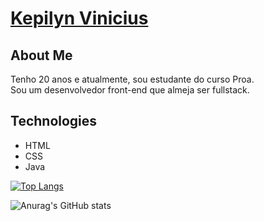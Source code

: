 # <a href="https://www.linkedin.com/in/kepilyn-santos/">Kepilyn Vinicius</a>

## About Me
Tenho 20 anos e atualmente, sou estudante do curso Proa.
<br>
Sou um desenvolvedor front-end que almeja ser fullstack. 

## Technologies
- HTML
- CSS
- Java


[![Top Langs](https://github-readme-stats.vercel.app/api/top-langs/?username=NylipekWolf&layout=compact)](https://github.com/anuraghazra/github-readme-stats)


  ![Anurag's GitHub stats](https://github-readme-stats.vercel.app/api?username=NylipekWolf&_icons=true&theme=midnight-purple)
